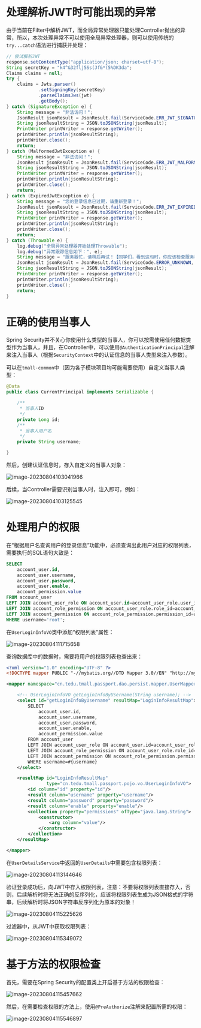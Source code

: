 # 处理解析JWT时可能出现的异常

由于当前在Filter中解析JWT，而全局异常处理器只能处理Controller抛出的异常，所以，本次处理异常不可以使用全局异常处理器，则可以使用传统的`try...catch`语法进行捕获并处理：

```java
// 尝试解析JWT
response.setContentType("application/json; charset=utf-8");
String secretKey = "k4^&32flj5Ss(Jf&*(5%DK3da";
Claims claims = null;
try {
    claims = Jwts.parser()
            .setSigningKey(secretKey)
            .parseClaimsJws(jwt)
            .getBody();
} catch (SignatureException e) {
    String message = "非法访问！";
    JsonResult jsonResult = JsonResult.fail(ServiceCode.ERR_JWT_SIGNATURE, message);
    String jsonResultString = JSON.toJSONString(jsonResult);
    PrintWriter printWriter = response.getWriter();
    printWriter.println(jsonResultString);
    printWriter.close();
    return;
} catch (MalformedJwtException e) {
    String message = "非法访问！";
    JsonResult jsonResult = JsonResult.fail(ServiceCode.ERR_JWT_MALFORMED, message);
    String jsonResultString = JSON.toJSONString(jsonResult);
    PrintWriter printWriter = response.getWriter();
    printWriter.println(jsonResultString);
    printWriter.close();
    return;
} catch (ExpiredJwtException e) {
    String message = "您的登录信息已过期，请重新登录！";
    JsonResult jsonResult = JsonResult.fail(ServiceCode.ERR_JWT_EXPIRED, message);
    String jsonResultString = JSON.toJSONString(jsonResult);
    PrintWriter printWriter = response.getWriter();
    printWriter.println(jsonResultString);
    printWriter.close();
    return;
} catch (Throwable e) {
    log.debug("全局异常处理器开始处理Throwable");
    log.debug("异常跟踪信息如下：", e);
    String message = "服务器忙，请稍后再试！【同学们，看到这句时，你应该检查服务器端的控制台，并在JwtAuthorizationFilter中补充catch代码块进行处理】";
    JsonResult jsonResult = JsonResult.fail(ServiceCode.ERROR_UNKNOWN, message);
    String jsonResultString = JSON.toJSONString(jsonResult);
    PrintWriter printWriter = response.getWriter();
    printWriter.println(jsonResultString);
    printWriter.close();
    return;
}
```

# 正确的使用当事人

Spring Security并不关心你使用什么类型的当事人，你可以按需使用任何数据类型作为当事人，并且，在Controller中，可以使用`@AuthenticationPrincipal`注解来注入当事人（根据`SecurityContext`中的认证信息的当事人类型来注入参数）。

可以在`tmall-common`中（因为各子模块项目均可能需要使用）自定义当事人类型：

```java
@Data
public class CurrentPrincipal implements Serializable {

    /**
     * 当事人ID
     */
    private Long id;
    /**
     * 当事人用户名
     */
    private String username;

}
```

然后，创建认证信息时，存入自定义的当事人对象：

![image-20230804103041966](images/image-20230804103041966.png)

后续，当Controller需要识别当事人时，注入即可，例如：

![image-20230804103125545](images/image-20230804103125545.png)

# 处理用户的权限

在“根据用户名查询用户的登录信息”功能中，必须查询出此用户对应的权限列表，需要执行的SQL语句大致是：

```sql
SELECT
    account_user.id,
    account_user.username,
    account_user.password,
    account_user.enable,
    account_permission.value
FROM account_user
LEFT JOIN account_user_role ON account_user.id=account_user_role.user_id
LEFT JOIN account_role_permission ON account_user_role.role_id=account_role_permission.role_id
LEFT JOIN account_permission ON account_role_permission.permission_id=account_permission.id
WHERE username='root';
```

在`UserLoginInfoVO`类中添加“权限列表”属性：

![image-20230804111715658](images/image-20230804111715658.png)

查询数据库中的数据时，需要将用户的权限列表也查出来：

```xml
<?xml version="1.0" encoding="UTF-8" ?>
<!DOCTYPE mapper PUBLIC "-//mybatis.org//DTD Mapper 3.0//EN" "http://mybatis.org/dtd/mybatis-3-mapper.dtd">

<mapper namespace="cn.tedu.tmall.passport.dao.persist.mapper.UserMapper">

    <!-- UserLoginInfoVO getLoginInfoByUsername(String username); -->
    <select id="getLoginInfoByUsername" resultMap="LoginInfoResultMap">
        SELECT
            account_user.id,
            account_user.username,
            account_user.password,
            account_user.enable,
            account_permission.value
        FROM account_user
        LEFT JOIN account_user_role ON account_user.id=account_user_role.user_id
        LEFT JOIN account_role_permission ON account_user_role.role_id=account_role_permission.role_id
        LEFT JOIN account_permission ON account_role_permission.permission_id=account_permission.id
        WHERE username=#{username}
    </select>

    <resultMap id="LoginInfoResultMap" 
               type="cn.tedu.tmall.passport.pojo.vo.UserLoginInfoVO">
        <id column="id" property="id"/>
        <result column="username" property="username"/>
        <result column="password" property="password"/>
        <result column="enable" property="enable"/>
        <collection property="permissions" ofType="java.lang.String">
            <constructor>
                <arg column="value"/>
            </constructor>
        </collection>
    </resultMap>

</mapper>
```

在`UserDetailsService`中返回的`UserDetails`中需要包含权限列表：

![image-20230804113144646](images/image-20230804113144646.png)

验证登录成功后，向JWT中存入权限列表，注意：不要将权限列表直接存入，否则，后续解析时将无法正确的反序列化，应该将权限列表生成为JSON格式的字符串，后续解析时将JSON字符串反序列化为原本的对象！

![image-20230804115225626](images/image-20230804115225626.png)

过滤器中，从JWT中获取权限列表：

![image-20230804115349072](images/image-20230804115349072.png)

# 基于方法的权限检查

首先，需要在Spring Security的配置类上开启基于方法的权限检查：

![image-20230804115457662](images/image-20230804115457662.png)

然后，在需要检查权限的方法上，使用`@PreAuthorize`注解来配置所需的权限：

![image-20230804115546897](images/image-20230804115546897.png)
